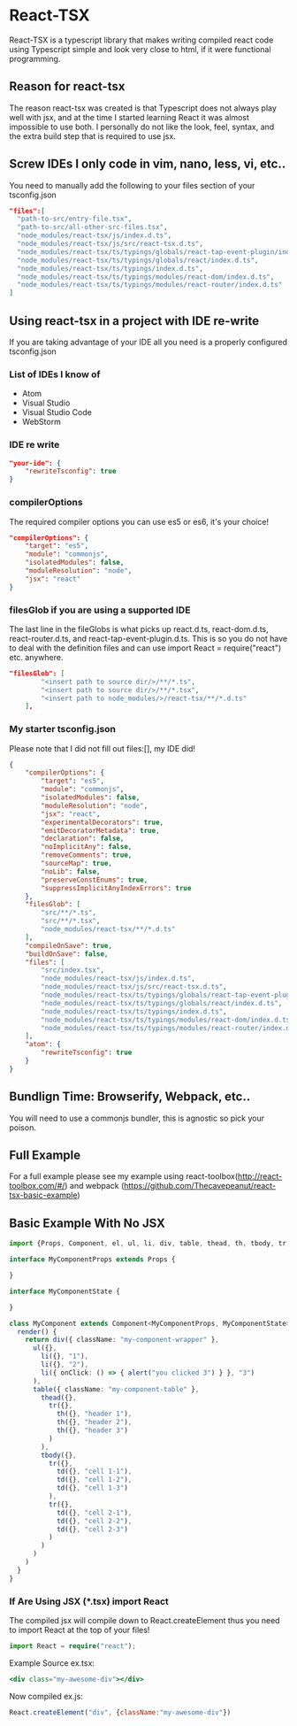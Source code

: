 # React-TSX
React-TSX is a typescript library that makes writing compiled react code using Typescript simple and look very close to html, if it were functional programming.

## Reason for react-tsx
The reason react-tsx was created is that Typescript does not always play well with jsx,
and at the time I started learning React it was almost impossible to use both. I personally do not like
the look, feel, syntax, and the extra build step that is required to use jsx.
## Screw IDEs I only code in vim, nano, less, vi, etc..
You need to manually add the following to your files section of your tsconfig.json
```json
"files":[
  "path-to-src/entry-file.tsx",
  "path-to-src/all-other-src-files.tsx",
  "node_modules/react-tsx/js/index.d.ts",
  "node_modules/react-tsx/js/src/react-tsx.d.ts",
  "node_modules/react-tsx/ts/typings/globals/react-tap-event-plugin/index.d.ts",
  "node_modules/react-tsx/ts/typings/globals/react/index.d.ts",
  "node_modules/react-tsx/ts/typings/index.d.ts",
  "node_modules/react-tsx/ts/typings/modules/react-dom/index.d.ts",
  "node_modules/react-tsx/ts/typings/modules/react-router/index.d.ts"
]
```
## Using react-tsx in a project with IDE re-write
If you are taking advantage of your IDE all you need is a properly configured tsconfig.json

### List of IDEs I know of
 * Atom
 * Visual Studio
 * Visual Studio Code
 * WebStorm

### IDE re write
```json
"your-ide": {
    "rewriteTsconfig": true
}
```

### compilerOptions
The required compiler options you can use es5 or es6, it's your choice!
```json
"compilerOptions": {
    "target": "es5",
    "module": "commonjs",
    "isolatedModules": false,
    "moduleResolution": "node",
    "jsx": "react"
}
```

### filesGlob if you are using a supported IDE
The last line in the fileGlobs is what picks up react.d.ts, react-dom.d.ts, react-router.d.ts, and react-tap-event-plugin.d.ts. This is so you do not have to deal with the definition files and can use import React = require("react") etc. anywhere.
```json
"filesGlob": [
        "<insert path to source dir/>/**/*.ts",
        "<insert path to source dir/>/**/*.tsx",
        "<insert path to node_modules/>/react-tsx/**/*.d.ts"
    ],
```
### My starter tsconfig.json
Please note that I did not fill out files:[], my IDE did!
```json
{
    "compilerOptions": {
        "target": "es5",
        "module": "commonjs",
        "isolatedModules": false,
        "moduleResolution": "node",
        "jsx": "react",
        "experimentalDecorators": true,
        "emitDecoratorMetadata": true,
        "declaration": false,
        "noImplicitAny": false,
        "removeComments": true,
        "sourceMap": true,
        "noLib": false,
        "preserveConstEnums": true,
        "suppressImplicitAnyIndexErrors": true
    },
    "filesGlob": [
        "src/**/*.ts",
        "src/**/*.tsx",
        "node_modules/react-tsx/**/*.d.ts"
    ],
    "compileOnSave": true,
    "buildOnSave": false,
    "files": [
        "src/index.tsx",
        "node_modules/react-tsx/js/index.d.ts",
        "node_modules/react-tsx/js/src/react-tsx.d.ts",
        "node_modules/react-tsx/ts/typings/globals/react-tap-event-plugin/index.d.ts",
        "node_modules/react-tsx/ts/typings/globals/react/index.d.ts",
        "node_modules/react-tsx/ts/typings/index.d.ts",
        "node_modules/react-tsx/ts/typings/modules/react-dom/index.d.ts",
        "node_modules/react-tsx/ts/typings/modules/react-router/index.d.ts"
    ],
    "atom": {
        "rewriteTsconfig": true
    }
}

```

## Bundlign Time: Browserify, Webpack, etc..
You will need to use a commonjs bundler, this is agnostic so pick your poison.

## Full Example
For a full example please see my example using react-toolbox(http://react-toolbox.com/#/) and webpack (https://github.com/Thecavepeanut/react-tsx-basic-example)

## Basic Example With No JSX
```ts
import {Props, Component, el, ul, li, div, table, thead, th, tbody, tr, td} from "react-tsx";

interface MyComponentProps extends Props {

}

interface MyComponentState {

}

class MyComponent extends Component<MyComponentProps, MyComponentState>{
  render() {
    return div({ className: "my-component-wrapper" },
      ul({},
        li({}, "1"),
        li({}, "2"),
        li({ onClick: () => { alert("you clicked 3") } }, "3")
      ),
      table({ className: "my-component-table" },
        thead({},
          tr({},
            th({}, "header 1"),
            th({}, "header 2"),
            th({}, "header 3")
          )
        ),
        tbody({},
          tr({},
            td({}, "cell 1-1"),
            td({}, "cell 1-2"),
            td({}, "cell 1-3")
          ),
          tr({},
            td({}, "cell 2-1"),
            td({}, "cell 2-2"),
            td({}, "cell 2-3")
          )
        )
      )
    )
  }
}
```
### If Are Using JSX (\*.tsx) import React
The compiled jsx will compile down to React.createElement thus you need to import React at the top of your files!
```ts
import React = require("react");
```
Example Source ex.tsx:
```jsx
<div class="my-awesome-div"></div>
```
Now compiled ex.js:
```js
React.createElement("div", {className:"my-awesome-div"})
```
